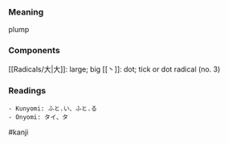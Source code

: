 ### Meaning

plump

### Components

[[Radicals/大|大]]: large; big [[丶]]: dot; tick or dot radical (no. 3)

### Readings

```
- Kunyomi: ふと.い、ふと.る
- Onyomi: タイ、タ
```

#kanji